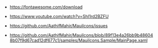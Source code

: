 
- https://fontawesome.com/download

- https://www.youtube.com/watch?v=ShI1rd2BZFU

- https://github.com/AathifMahir/MauiIcons/issues
- https://github.com/AathifMahir/MauiIcons/blob/89f13e4a26bb9b486048b07f9d67cad12df677c1/samples/MauiIcons.Sample/MainPage.xaml